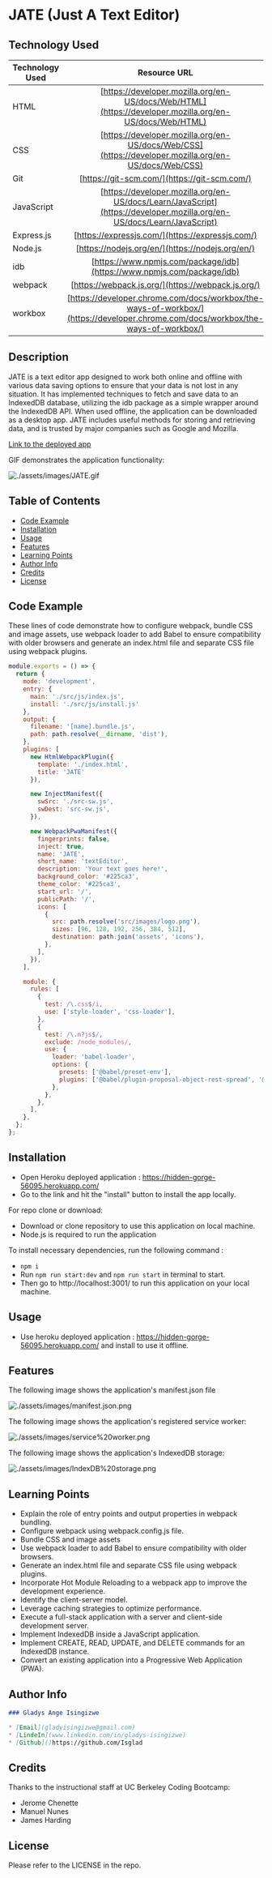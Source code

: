 # JATE (Just A Text Editor)

## Technology Used

| Technology Used         | Resource URL           | 
| ------------- |:-------------:| 
| HTML | [https://developer.mozilla.org/en-US/docs/Web/HTML](https://developer.mozilla.org/en-US/docs/Web/HTML)     |   
| CSS | [https://developer.mozilla.org/en-US/docs/Web/CSS](https://developer.mozilla.org/en-US/docs/Web/CSS)     |     
| Git | [https://git-scm.com/](https://git-scm.com/)     |   
| JavaScript   | [https://developer.mozilla.org/en-US/docs/Learn/JavaScript](https://developer.mozilla.org/en-US/docs/Learn/JavaScript)      |
| Express.js  | [https://expressjs.com/](https://expressjs.com/)     |
| Node.js   |  [https://nodejs.org/en/](https://nodejs.org/en/)    |
| idb | [https://www.npmjs.com/package/idb](https://www.npmjs.com/package/idb)     |   
| webpack | [https://webpack.js.org/](https://webpack.js.org/)     |   
| workbox | [https://developer.chrome.com/docs/workbox/the-ways-of-workbox/](https://developer.chrome.com/docs/workbox/the-ways-of-workbox/)     |   


## Description

JATE is a text editor app designed to work both online and offline with various data saving options to ensure that your data is not lost in any situation. It has implemented techniques to fetch and save data to an IndexedDB database, utilizing the idb package as a simple wrapper around the IndexedDB API. When used offline, the application can be downloaded as a desktop app. JATE includes useful methods for storing and retrieving data, and is trusted by major companies such as Google and Mozilla.

[Link to the deployed app](https://hidden-gorge-56095.herokuapp.com/)

GIF demonstrates the application functionality:

![./assets/images/JATE.gif](./assets/images/JATE.gif)


## Table of Contents

- [Code Example](#code-example)
- [Installation](#installation)
- [Usage](#usage)
- [Features](#features)
- [Learning Points](#learning-points)
- [Author Info](#author-info)
- [Credits](#credits)
- [License](#license)


## Code Example

These lines of code demonstrate how to configure webpack, bundle CSS and image assets, use webpack loader to add Babel to ensure compatibility with older browsers and generate an index.html file and separate CSS file using webpack plugins.
```js
module.exports = () => {
  return {
    mode: 'development',
    entry: {
      main: './src/js/index.js',
      install: './src/js/install.js'
    },
    output: {
      filename: '[name].bundle.js',
      path: path.resolve(__dirname, 'dist'),
    },
    plugins: [
      new HtmlWebpackPlugin({
        template: './index.html',
        title: 'JATE'
      }),

      new InjectManifest({
        swSrc: './src-sw.js',
        swDest: 'src-sw.js',
      }),

      new WebpackPwaManifest({
        fingerprints: false,
        inject: true,
        name: 'JATE',
        short_name: 'textEditor',
        description: 'Your text goes here!',
        background_color: '#225ca3',
        theme_color: '#225ca3',
        start_url: '/',
        publicPath: '/',
        icons: [
          {
            src: path.resolve('src/images/logo.png'),
            sizes: [96, 128, 192, 256, 384, 512],
            destination: path.join('assets', 'icons'),
          },
        ],
      }),
    ],

    module: {
      rules: [
        {
          test: /\.css$/i,
          use: ['style-loader', 'css-loader'],
        },
        {
          test: /\.m?js$/,
          exclude: /node_modules/,
          use: {
            loader: 'babel-loader',
            options: {
              presets: ['@babel/preset-env'],
              plugins: ['@babel/plugin-proposal-object-rest-spread', '@babel/transform-runtime'],
            },
          },
        },
      ],
    },
  };
};

```

## Installation

- Open Heroku deployed application : https://hidden-gorge-56095.herokuapp.com/
- Go to the link and hit the "install" button to install the app locally.

For repo clone or download:

- Download or clone repository to use this application on local machine.
- Node.js is required to run the application

To install necessary dependencies, run the following command :
- `npm i`
- Run `npm run start:dev` and `npm run start` in terminal to start.
- Then go to http://localhost:3001/ to run this application on your local machine.

## Usage

- Use heroku deployed application : https://hidden-gorge-56095.herokuapp.com/ and install to use it offline.

## Features

The following image shows the application's manifest.json file

![./assets/images/manifest.json.png](./assets/images/manifest.json.png)


The following image shows the application's registered service worker:

![./assets/images/service%20worker.png](./assets/images/service%20worker.png)


The following image shows the application's IndexedDB storage:

![./assets/images/IndexDB%20storage.png](./assets/images/IndexDB%20storage.png)

## Learning Points

- Explain the role of entry points and output properties in webpack bundling.
- Configure webpack using webpack.config.js file.
- Bundle CSS and image assets
- Use webpack loader to add Babel to ensure compatibility with older browsers.
- Generate an index.html file and separate CSS file using webpack plugins.
- Incorporate Hot Module Reloading to a webpack app to improve the development experience.
- Identify the client-server model.
- Leverage caching strategies to optimize performance.
- Execute a full-stack application with a server and client-side development server.
- Implement IndexedDB inside a JavaScript application.
- Implement CREATE, READ, UPDATE, and DELETE commands for an IndexedDB instance.
- Convert an existing application into a Progressive Web Application (PWA).



## Author Info 

```md
### Gladys Ange Isingizwe 

* [Email](gladyisingizwe@gmail.com)
* [LindeIn](www.linkedin.com/in/gladys-isingizwe)
* [Github]()https://github.com/Isglad
```

## Credits

Thanks to the instructional staff at UC Berkeley Coding Bootcamp:
- Jerome Chenette
- Manuel Nunes
- James Harding

## License

Please refer to the LICENSE in the repo.
